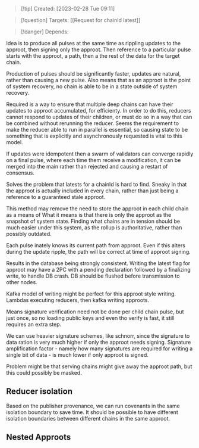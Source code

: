 
>[!tip] Created: [2023-02-28 Tue 09:11]

>[!question] Targets: [[Request for chainId latest]]

>[!danger] Depends: 

Idea is to produce all pulses at the same time as rippling updates to the approot, then signing only the approot.  Then reference to a particular pulse starts with the approot, a path, then a the rest of the data for the target chain.

Production of pulses should be significantly faster, updates are natural, rather than causing a new pulse.  Also means that as an approot is the point of system recovery, no chain is able to be in a state outside of system recovery.  

Required is a way to ensure that multiple deep chains can have their updates to approot accumulated, for efficienty.  In order to do this, reducers cannot respond to updates of their children, or must do so in a way that can be combined without rerunning the reducer.  Seems the requirement to make the reducer able to run in parallel is essential, so causing state to be something that is explicitly and asynchronously requested is vital to this model.

If updates were idempotent then a swarm of validators can converge rapidly on a final pulse, where each time them receive a modification, it can be merged into the main rather than rejected and causing a restart of consensus.

Solves the problem that latests for a chainId is hard to find.  Sneaky in that the approot is actually included in every chain, rather than just being a reference to a guaranteed stale approot.

This method may remove the need to store the approot in each child chain as a means of 
What it means is that there is only the approot as the snapshot of system state.  Finding what chains are in tension should be much easier under this system, as the rollup is authoritative, rather than possibly outdated.

Each pulse inately knows its current path from approot.  Even if this alters during the update ripple, the path will be correct at time of approot signing.

Results in the database being strongly consistent.  Writing the latest flag for approot may have a 2PC with a pending declaration followed by a finalizing write, to handle DB crash.  DB should be flushed before transmission to other nodes.

Kafka model of writing might be perfect for this approot style writing.  Lambdas executing reducers, then kafka writing approots.

Means signature verification need not be done per child chain pulse, but just once, so no loading public keys and even tho verify is fast, it still requires an extra step.

We can use heavier signature schemes, like schnorr, since the signature to data ration is very much higher if only the approot needs signing.  Signature amplification factor - namely how many signatures are required for writing a single bit of data - is much lower if only approot is signed.

Problem might be that serving chains might give away the approot path, but this could possibly be masked.

## Reducer isolation
Based on the publisher provenance, we can run covenants in the same isolation boundary to save time.  It should be possible to have different isolation boundaries between different chains in the same approot.

## Nested Approots